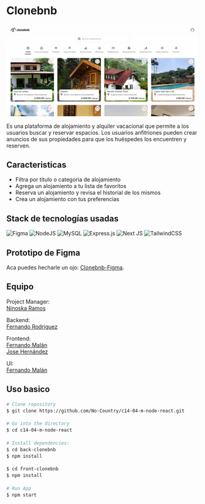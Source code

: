 # Clonebnb 

![screenshot](./front-clonebnb/src/assets/images/bg-readme.png)

Es una plataforma de alojamiento y alquiler vacacional que permite a los usuarios buscar y reservar espacios. Los usuarios anfitriones pueden crear anuncios de sus propiedades para que los huéspedes los encuentren y reserven.

## Caracteristicas

* Filtra por titulo o categoria de alojamiento
* Agrega un alojamiento a tu lista de favoritos
* Reserva un alojamiento y revisa el historial de los mismos
* Crea un alojamiento con tus preferencias

## Stack de tecnologías usadas

![Figma](https://img.shields.io/badge/figma-%23F24E1E.svg?style=for-the-badge&logo=figma&logoColor=white)
![NodeJS](https://img.shields.io/badge/node.js-6DA55F?style=for-the-badge&logo=node.js&logoColor=white)
![MySQL](https://img.shields.io/badge/MySQL-005C84?style=for-the-badge&logo=mysql&logoColor=white)
![Express.js](https://img.shields.io/badge/express.js-%23404d59.svg?style=for-the-badge&logo=express&logoColor=%2361DAFB)
![Next JS](https://img.shields.io/badge/next%20js-000000?style=for-the-badge&logo=nextdotjs&logoColor=white)
![TailwindCSS](https://img.shields.io/badge/tailwindcss-%2338B2AC.svg?style=for-the-badge&logo=tailwind-css&logoColor=white)

## Prototipo de Figma

Aca puedes hecharle un ojo: [Clonebnb-Figma](https://www.figma.com/file/n6atJPpld0MlLEJOIRj8z4/Clonebnb?type=design&node-id=0%3A1&mode=design&t=F0uYYdb202RsKfxu-1).

## Equipo

Project Manager:  
[Ninoska Ramos](https://www.linkedin.com/in/lenisramos/)

Backend:  
[Fernando Rodriguez](https://www.linkedin.com/in/fernando-rodriguez-valdivia/)

Frontend:  
[Fernando Malán](https://malanfernando.github.io/Portfolio/)  
[Jose Hernández](http://linkedin.com/in/josemanuel-hernandez)

UI:  
[Fernando Malán](https://malanfernando.github.io/Portfolio/)  

## Uso basico

```bash
# Clone repository
$ git clone https://github.com/No-Country/c14-04-m-node-react.git

# Go into the directory
$ cd c14-04-m-node-react

# Install dependencies:
$ cd back-clonebnb
$ npm install

$ cd front-clonebnb
$ npm install

# Run App
$ npm start
```

